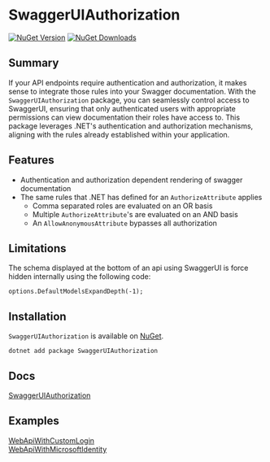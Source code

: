 
# SwaggerUIAuthorization

[![NuGet Version](https://img.shields.io/nuget/v/SwaggerUIAuthorization.svg)](https://www.nuget.org/packages/SwaggerUIAuthorization/) [![NuGet Downloads](https://img.shields.io/nuget/dt/SwaggerUIAuthorization.svg)](https://www.nuget.org/packages/SwaggerUIAuthorization/)

## Summary

If your API endpoints require authentication and authorization, it makes sense to integrate those rules into your Swagger documentation. With the `SwaggerUIAuthorization` package, you can seamlessly control access to SwaggerUI, ensuring that only authenticated users with appropriate permissions can view documentation their roles have access to. This package leverages .NET's authentication and authorization mechanisms, aligning with the rules already established within your application.

## Features

- Authentication and authorization dependent rendering of swagger documentation
- The same rules that .NET has defined for an `AuthorizeAttribute` applies
    - Comma separated roles are evaluated on an OR basis
    - Multiple `AuthorizeAttribute`'s are evaluated on an AND basis
    - An `AllowAnonymousAttribute` bypasses all authorization

## Limitations

The schema displayed at the bottom of an api using SwaggerUI is force hidden internally using the following code:
    
    options.DefaultModelsExpandDepth(-1);

## Installation
`SwaggerUIAuthorization` is available on [NuGet](https://www.nuget.org/packages/SwaggerUIAuthorization/). 

    dotnet add package SwaggerUIAuthorization

## Docs

[SwaggerUIAuthorization](src/README.md)

## Examples
[WebApiWithCustomLogin](samples/WebApiWithCustomLogin/README.md) \
[WebApiWithMicrosoftIdentity](samples/WebApiWithMicrosoftIdentity/README.md)